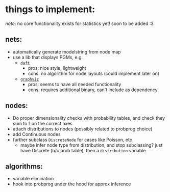 # things to implement:

*note*: no core functionality exists for statistics yet! soon to be added :3

## nets:
- automatically generate modelstring from node map
- use a lib that displays PGMs, e.g.
    - [`daft`](https://docs.daft-pgm.org/en/latest/)
        - pros: nice style, lightweight
        - cons: no algorithm for node layouts (could implement later on)
    - [`graphviz`](https://github.com/xflr6/graphviz)
        - pros: seems to have all needed functionality
        - cons: requires additional binary, can't include as dependency

## nodes:
- Do proper dimensionality checks with probability tables, and check they sum to 1 on the correct axes
- attach distributions to nodes (possibly related to probprog choice)
- add Continuous nodes
- further subclass `DiscreteNode` for cases like Poisson, etc
    - maybe infer node type from distribution, and stop subclassing? just have Discrete (b/c prob table), then a `distribution` variable

## algorithms:
- variable elimination
- hook into probprog under the hood for approx inference

